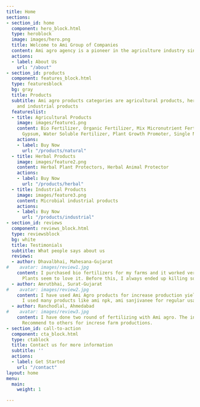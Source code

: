 ```yaml
---
title: Home
sections:
- section_id: home
  component: hero_block.html
  type: heroblock
  image: images/hero.png
  title: Welcome to Ami Group of Companies
  content: Ami agro agency is a pioneer in the agriculture industry since 1989.
  actions:
  - label: About Us
    url: "/about"
- section_id: products
  component: features_block.html
  type: featuresblock
  bg: gray
  title: Products
  subtitle: Ami agro products categories are agricultural products, herbal products
    and industrial products
  featureslist:
  - title: Agricultural Products
    image: images/feature1.png
    content: Bio Fertilizer, Organic Fertilizer, Mix Micronutrient Fertilizer, Phosphate
      Gypsum, Water Soluble Fertilizer, Plant Growth Promoter, Single Nutrient Fertilizer
    actions:
    - label: Buy Now
      url: "/products/natural"
  - title: Herbal Products
    image: images/feature2.png
    content: Herbal Plant Protectors, Herbal Animal Protector
    actions:
    - label: Buy Now
      url: "/products/herbal"
  - title: Industrial Products
    image: images/feature3.png
    content: Microbial industrial products
    actions:
    - label: Buy Now
      url: "/products/industrial"
- section_id: reviews
  component: reviews_block.html
  type: reviewsblock
  bg: white
  title: Testimonials
  subtitle: What people says about us
  reviews:
  - author: Dhavalbhai, Mahesana-Gujarat
#    avatar: images/review1.jpg
    content: I purchased bio fertilizers for my farms and it worked very well. I can see 3X blooming in my farming. 
      Plants seem to love it. Before this, I always ended up killing some plants with other liquid, chemical-based fertilizers.
  - author: Amrutbhai, Surat-Gujarat
#    avatar: images/review2.jpg
    content: I have used Ami Agro products for increase production yield in my farm. 
      I used many products like ami npk, ami sanjivanee for regular usage in my farm and they are showing me very good results.
  - author: Ranchodlal, Ahmedabad
#    avatar: images/review3.jpg
    content: I have done two round of fertilizing with Ami agro. The instructions were easy, the product was easy to use. 
      Recommend to others for increse farm productions.
- section_id: call-to-action
  component: cta_block.html
  type: ctablock
  title: Contact us for more information
  subtitle: ''
  actions:
  - label: Get Started
    url: "/contact"
layout: home
menu:
  main:
    weight: 1

---
```

